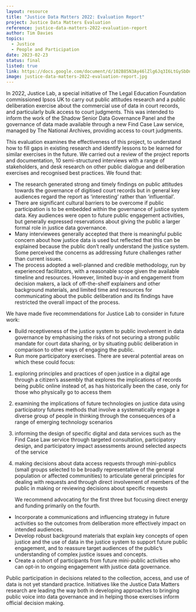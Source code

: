 ```yaml
---
layout: resource
title: "Justice Data Matters 2022: Evaluation Report"
project: Justice Data Matters Evaluation
reference: justice-data-matters-2022-evaluation-report
author: Tim Davies
topics:
  - Justice
  - People and Participation
date: 2023-02-23
status: final
listed: true
link: https://docs.google.com/document/d/102B85N3Ay46lZlg6Jq3I6LtGySbDnZH0yT2uNlTgwvM/edit?usp=sharing
image: justice-data-matters-2022-evaluation-report.jpg
---
```

In 2022, Justice Lab, a special initiative of The Legal Education Foundation commissioned Ipsos UK to carry out public attitudes research and a public deliberation exercise about the commercial use of data in court records, and particularly bulk access to court judgments. This was intended to inform the work of the Shadow Senior Data Governance Panel and the governance of data made available through a new Find Case Law service, managed by The National Archives, providing access to court judgments.

This evaluation examines the effectiveness of this project, to understand how to fill gaps in existing research and identify lessons to be learned for similar exercises in the future. We carried out a review of the project reports and documentation, 10 semi-structured interviews with a range of stakeholders, and desk research on other public dialogue and deliberation exercises and recognised best practices. <!--more-->We found that:

* The research generated strong and timely findings on public attitudes towards the governance of digitised court records but in general key audiences regard the report as ‘interesting’ rather than ‘influential’.
* There are significant cultural barriers to be overcome if public participation is to be embedded within the governance of justice system data. Key audiences were open to future public engagement activities, but generally expressed reservations about giving the public a larger formal role in justice data governance. 
* Many interviewees generally accepted that there is meaningful public concern about how justice data is used but reflected that this can be explained because the public don’t really understand the justice system. Some perceived the concerns as addressing future challenges rather than current issues.
* The process adopted a well-planned and credible methodology, run by experienced facilitators, with a reasonable scope given the available timeline and resources. However, limited buy-in and engagement from decision makers, a lack of off-the-shelf explainers and other background materials, and limited time and resources for communicating about the public deliberation and its findings have restricted the overall impact of the process.

We have made five recommendations for Justice Lab to consider in future work:

* Build receptiveness of the justice system to public involvement in data governance by emphasising the risks of not securing a strong public mandate for court data sharing, or by situating public deliberation in comparison to other ways of engaging the public. 
* Run more participatory exercises. There are several potential areas on which these could focus:
1. exploring principles and practices of open justice in a digital age through a citizen’s assembly that explores the implications of records being public online instead of, as has historically been the case, only for those who physically go to access them
2. examining the implications of future technologies on justice data using participatory futures methods that involve a systematically engage a diverse group of people in thinking through the consequences of a range of emerging technology scenarios  
3. informing the design of specific digital and data services such as the Find Case Law service through targeted consultation, participatory design, and participatory impact assessments around selected aspects of the service 
4. making decisions about data access requests through mini-publics (small groups selected to be broadly representative of the general population or affected communities) to articulate general principles for dealing with requests and through direct involvement of members of the public in making or reviewing decisions about specific requests

    We recommend advocating for the first three but focusing direct energy and funding primarily on the fourth.

* Incorporate a communications and influencing strategy in future activities so the outcomes from deliberation more effectively impact on intended audiences.
* Develop robust background materials that explain key concepts of open justice and the use of data in the justice system to support future public engagement, and to reassure target audiences of the  public’s understanding of complex justice issues and  concepts.
* Create a cohort of participants from future mini-public activities who can opt-in to ongoing engagement with justice data governance.

Public participation in decisions related to the collection, access, and use of data is not yet standard practice. Initiatives like the Justice Data Matters research are leading the way both in developing approaches to bringing public voice into data governance and in helping those exercises inform official decision making.
